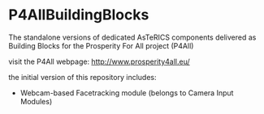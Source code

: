 # P4AllBuildingBlocks
The standalone versions of dedicated AsTeRICS components delivered as Building Blocks for the Prosperity For All project (P4All) 

visit the P4All webpage:
http://www.prosperity4all.eu/

the initial version of this repository includes:
* Webcam-based Facetracking module (belongs to Camera Input Modules)





